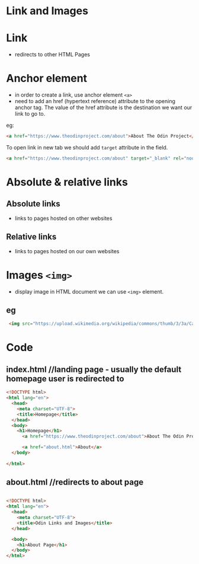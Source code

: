 # Link and Images
# Link
- redirects to other HTML Pages

# Anchor element
- in order to create a link, use anchor element `<a>` 
- need to add an href (hypertext reference) attribute to the opening anchor tag. The value of the href attribute is the destination we want our link to go to.

eg:
```html
<a href="https://www.theodinproject.com/about">About The Odin Project</a>
```
To open link in new tab we should add `target` attribute in the field.

```html
<a href="https://www.theodinproject.com/about" target="_blank" rel="noopener noreferrer">About The Odin Project</a>
```

# Absolute & relative links

## Absolute links

- links to pages hosted on other websites

## Relative links

- links to pages hosted on our own websites

# Images `<img>`

- display image in HTML document we can use `<img>` element.
## eg

```html
 <img src="https://upload.wikimedia.org/wikipedia/commons/thumb/3/3a/Cat03.jpg/800px-Cat03.jpg" alt="cat" height="310" width="310">
 ```

# Code

## index.html //landing page - usually the default homepage user is redirected to

```html
<!DOCTYPE html>
<html lang="en">
  <head>
    <meta charset="UTF-8">
    <title>Homepage</title>
  </head>
  <body>
    <h1>Homepage</h1>
      <a href="https://www.theodinproject.com/about">About The Odin Project</a>

      <a href="about.html">About</a>
  </body>
  
</html>
```

## about.html //redirects to about page

```html

<!DOCTYPE html>
<html lang="en">
  <head>
    <meta charset="UTF-8">
    <title>Odin Links and Images</title>
  </head>

  <body>
    <h1>About Page</h1>
  </body>
</html>

```

